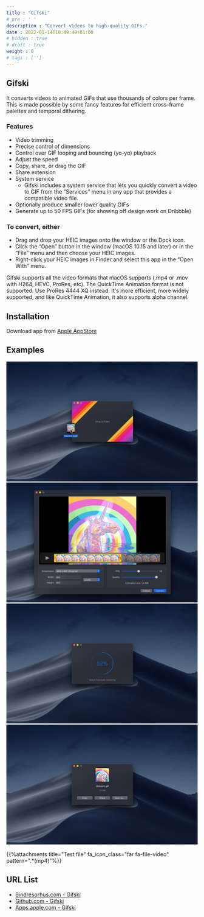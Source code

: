 ```yaml
---
title : "Gifski"
# pre : ' '
description : "Convert videos to high-quality GIFs."
date : 2022-01-14T10:49:49+01:00
# hidden : true
# draft : true
weight : 0
# tags : ['']
---
```


## Gifski

It converts videos to animated GIFs that use thousands of colors per frame. This is made possible by some fancy features for efficient cross-frame palettes and temporal dithering.

### Features

- Video trimming
- Precise control of dimensions
- Control over GIF looping and bouncing (yo-yo) playback
- Adjust the speed
- Copy, share, or drag the GIF
- Share extension
- System service
  - Gifski includes a system service that lets you quickly convert a video to GIF from the “Services” menu in any app that provides a compatible video file.
- Optionally produce smaller lower quality GIFs
- Generate up to 50 FPS GIFs (for showing off design work on Dribbble)

### To convert, either

- Drag and drop your HEIC images onto the window or the Dock icon.
- Click the “Open” button in the window (macOS 10.15 and later) or in the “File” menu and then choose your HEIC images.
- Right-click your HEIC images in Finder and select this app in the “Open With” menu.

Gifski supports all the video formats that macOS supports (.mp4 or .mov with H264, HEVC, ProRes, etc). The QuickTime Animation format is not supported. Use ProRes 4444 XQ instead. It's more efficient, more widely supported, and like QuickTime Animation, it also supports alpha channel.

## Installation

Download app from [Apple AppStore](https://apps.apple.com/us/app/gifski/id1351639930?l=en&mt=12)

## Examples

![example](images/example1.jpeg)
![example](images/example2.jpeg)
![example](images/example3.jpeg)
![example](images/example4.jpeg)

{{%attachments title="Test file" fa_icon_class="far fa-file-video" pattern=".*(mp4)"%}}

## URL List

- [Sindresorhus.com - Gifski](https://sindresorhus.com/gifski)
- [Github.com - Gifski](https://github.com/sindresorhus/Gifski)
- [Apps.apple.com - Gifski](https://apps.apple.com/us/app/gifski/id1351639930?l=en&mt=12)
